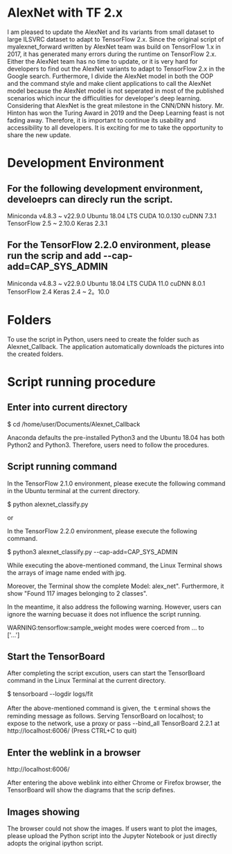 # AlexNet with TF 2.x

I am pleased to update the AlexNet and its variants from small dataset to large ILSVRC dataset to adapt to TensorFlow 2.x. Since the original script of myalexnet_forward written by AlexNet team was build on TensorFlow 1.x in 2017, it has generated many errors during the runtime on TensorFlow 2.x. Either the AlexNet team has no time to update, or it is very hard for developers to find out the AlexNet variants to adapt to TensorFlow 2.x in the Google search. Furthermore, I divide the AlexNet model in both the OOP and the command style and make client applications to call the AlexNet model because the AlexNet model is not seperated in most of the published scenarios which incur the difficulities for developer's deep learning. Considering that AlexNet is the great milestone in the CNN/DNN history. Mr. Hinton has won the Turing Award in 2019 and the Deep Learning feast is not fading away. Therefore, it is important to continue its usability and accessibility to all developers. It is exciting for me to take the opportunity to share the new update. 

# Development Environment

## For the following development environment, develoeprs can direcly run the script. 

Miniconda v4.8.3 ~ v22.9.0
Ubuntu 18.04 LTS
CUDA 10.0.130
cuDNN 7.3.1 
TensorFlow 2.5 ~ 2.10.0
Keras 2.3.1 

## For the TensorFlow 2.2.0 environment, please run the scrip and add --cap-add=CAP_SYS_ADMIN

Miniconda v4.8.3 ~ v22.9.0
Ubuntu 18.04 LTS
CUDA 11.0
cuDNN 8.0.1
TensorFlow 2.4
Keras 2.4 ~ 2。10.0


# Folders 

To use the script in Python, users need to create the folder such as Alexnet_Callback. The application 
automatically downloads the pictures into the created folders. 


# Script running procedure

## Enter into current directory

   $ cd /home/user/Documents/Alexnet_Callback
   
Anaconda defaults the pre-installed Python3 and the Ubuntu 18.04 has both Python2 and Python3. Therefore, 
users need to follow the procedures. 

## Script running command

  In the TensorFlow 2.1.0 environment, please execute the following command in the Ubuntu terminal at the current 
  directory.  
  
  $ python alexnet_classify.py  
  
  or 
  
  In the TensorFlow 2.2.0 environment, please execute the following command. 
  
  $ python3 alexnet_classify.py --cap-add=CAP_SYS_ADMIN
  
  While executing the above-mentioned command, the Linux Terminal shows the arrays of image name ended 
  with jpg. 
  
  Moreover, the Terminal show the complete Model: alex_net". Furthermore, it show "Found 117 images 
  belonging to 2 classes". 
  
  In the meantime, it also address the following warning. However, users can ignore the warning becuase it
  does not influence the script running. 
  
  WARNING:tensorflow:sample_weight modes were coerced from
  ...
    to  
  ['...']
 
  
## Start the TensorBoard

   After completing the script excution, users can start the TensorBoard command in the Linux Terminal 
   at the current directory. 
   
  $ tensorboard --logdir logs/fit
  
  After the above-mentioned command is given, the ｔerminal shows the reminding message as follows. 
  Serving TensorBoard on localhost; to expose to the network, use a proxy or pass --bind_all
  TensorBoard 2.2.1 at http://localhost:6006/ (Press CTRL+C to quit)
  
## Enter the weblink in a browser

   http://localhost:6006/

   After entering the above weblink into either Chrome or Firefox browser, the TensorBoard will show the 
   diagrams that the scrip defines. 
   
## Images showing 

   The browser could not show the images. If users want to plot the images, please upload the Python script 
   into the Jupyter Notebook or just directly adopts the original ipython script. 
